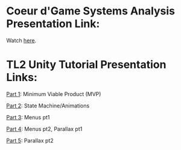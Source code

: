 # Coeur d'Game Systems Analysis Presentation Link:
Watch [here](https://youtu.be/cpMLMDVHTzk).


# TL2 Unity Tutorial Presentation Links:
[Part 1](https://vandalsuidaho-my.sharepoint.com/:f:/g/personal/kark5714_vandals_uidaho_edu/EvwfgQrVIZ5Po6BNlzKUuZgB7lT_iohw_4PjIy4k2fVw9Q?e=547M0N): Minimum Viable Product (MVP)

[Part 2](https://www.youtube.com/watch?v=3JMPJd1sEnQ): State Machine/Animations

[Part 3](https://youtu.be/SqAtcnm9zzk): Menus pt1

[Part 4](https://youtu.be/JuBbmCn5YLM): Menus pt2, Parallax pt1

[Part 5](): Parallax pt2
